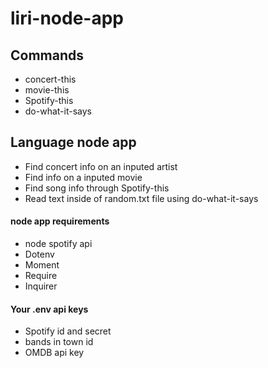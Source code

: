 # liri-node-app

## Commands

- concert-this
- movie-this
- Spotify-this
- do-what-it-says

## Language node app

- Find concert info on an inputed artist
- Find info on a inputed movie
- Find song info through Spotify-this
- Read text inside of random.txt file using do-what-it-says

#### node app requirements

- node spotify api
- Dotenv
- Moment
- Require
- Inquirer

#### Your .env api keys

- Spotify id and secret
- bands in town id
- OMDB api key
